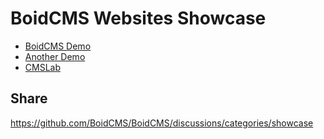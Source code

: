 # BoidCMS Websites Showcase

- [BoidCMS Demo](https://boidcms.alwaysdata.net)
- [Another Demo](https://shoaiyb.alwaysdata.net)
- [CMSLab](https://cmslab.se/)

## Share

https://github.com/BoidCMS/BoidCMS/discussions/categories/showcase

<!--form action="https://formspree.io/f/xqknrogy" method="POST">
  <label>
    Site Title:
    <input type="text" name="title" required>
  </label>
  <label>
    Site URL:
    <input type="url" name="url" required>
  </label>
  <button type="submit">Submit</button>
</form-->
